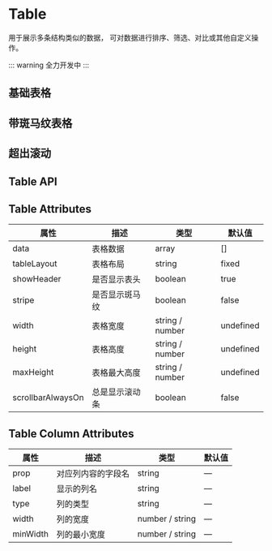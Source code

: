 # Table 

用于展示多条结构类似的数据， 可对数据进行排序、筛选、对比或其他自定义操作。

::: warning
全力开发中
:::

## 基础表格

<preview path="./demos/table/basic-table.vue" title="基础的表格展示用法。" description="当 cl-table 元素中注入 data 对象数组后，在 cl-table-column 中用 prop 属性来对应对象中的键名即可填入数据，用 label 属性来定义表格的列名。 可以使用 width 属性来定义列宽。"></preview>



## 带斑马纹表格

<preview path="./demos/table/stripe-table.vue" title="使用带斑马纹的表格，可以更容易区分出不同行的数据。" description="stripe 可以创建带斑马纹的表格。 如果 true, 表格将会带有斑马纹。"></preview>



## 超出滚动

<preview path="./demos/table/scroll-table.vue" title="使用带斑马纹的表格，可以更容易区分出不同行的数据。" description="stripe 可以创建带斑马纹的表格。 如果 true, 表格将会带有斑马纹。"></preview>


## Table API

## Table Attributes

| 属性              | 描述           | 类型            | 默认值    |
| ----------------- | -------------- | --------------- | --------- |
| data              | 表格数据       | array           | []        |
| tableLayout       | 表格布局       | string          | fixed     |
| showHeader        | 是否显示表头   | boolean         | true      |
| stripe            | 是否显示斑马纹 | boolean         | false     |
| width             | 表格宽度       | string / number | undefined |
| height            | 表格高度       | string / number | undefined |
| maxHeight         | 表格最大高度   | string / number | undefined |
| scrollbarAlwaysOn | 总是显示滚动条 | boolean         | false     |


## Table Column Attributes

| 属性     | 描述               | 类型            | 默认值 |
| -------- | ------------------ | --------------- | ------ |
| prop     | 对应列内容的字段名 | string          | —      |
| label    | 显示的列名         | string          | —      |
| type     | 列的类型           | string          | —      |
| width    | 列的宽度           | number / string | —      |
| minWidth | 列的最小宽度       | number / string | —      |
